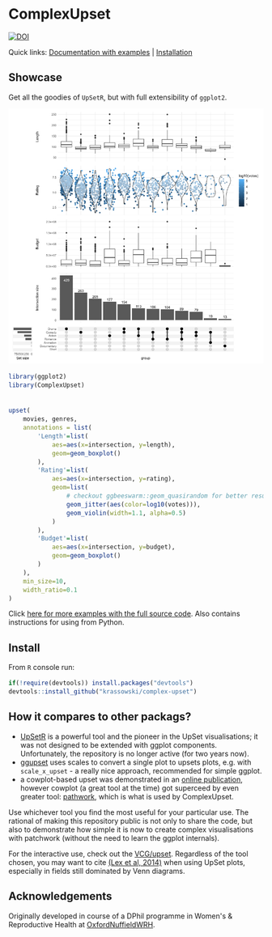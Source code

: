 # ComplexUpset

[![DOI](https://zenodo.org/badge/236336935.svg)](https://zenodo.org/badge/latestdoi/236336935)

Quick links: [Documentation with examples](Examples.ipynb) | [Installation](https://github.com/krassowski/complex-upset#Install)

## Showcase

Get all the goodies of `UpSetR`, but with full extensibility of `ggplot2`. 

![Example UpSet plot](/movies.png)

```R
library(ggplot2)
library(ComplexUpset)


upset(
    movies, genres,
    annotations = list(
        'Length'=list(
            aes=aes(x=intersection, y=length),
            geom=geom_boxplot()
        ),
        'Rating'=list(
            aes=aes(x=intersection, y=rating),
            geom=list(
                # checkout ggbeeswarm::geom_quasirandom for better results!
                geom_jitter(aes(color=log10(votes))),
                geom_violin(width=1.1, alpha=0.5)
            )
        ),
        'Budget'=list(
            aes=aes(x=intersection, y=budget),
            geom=geom_boxplot()
        )
    ),
    min_size=10,
    width_ratio=0.1
)
```


Click [here for more examples with the full source code](Examples.ipynb). Also contains instructions for using from Python.

## Install

From `R` console run:

```R
if(!require(devtools)) install.packages("devtools")
devtools::install_github("krassowski/complex-upset")
```

## How it compares to other packags?

- [UpSetR](https://github.com/hms-dbmi/UpSetR) is a powerful tool and the pioneer in the UpSet visualisations; it was not designed to be extended with ggplot components. Unfortunately, the repository is no longer active (for two years now).
- [ggupset](https://github.com/const-ae/ggupset) uses scales to convert a single plot to upsets plots, e.g. with `scale_x_upset` - a really nice approach, recommended for simple ggplot.
- a cowplot-based upset was demonstrated in an [online publication](https://rpubs.com/alexeilutay/upsetr), however cowplot (a great tool at the time) got superceed by even greater tool: [pathwork](https://github.com/thomasp85/patchwork), which is what is used by ComplexUpset.

Use whichever tool you find the most useful for your particular use. The rational of making this repository public is not only to share the code, but also to demonstrate how simple it is now to create complex visualisations with patchwork (without the need to learn the ggplot internals).

For the interactive use, check out the [VCG/upset](https://github.com/VCG/upset). Regardless of the tool chosen, you may want to cite [(Lex et al, 2014)](https://dx.doi.org/10.1109/TVCG.2014.2346248) when using UpSet plots, especially in fields still dominated by Venn diagrams.

## Acknowledgements

Originally developed in course of a DPhil programme in Women's & Reproductive Health at [OxfordNuffieldWRH](https://github.com/OxfordNuffieldWRH).
